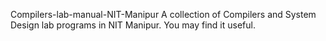  Compilers-lab-manual-NIT-Manipur
 A collection of Compilers  and System Design lab programs in NIT Manipur. You may find it useful.
